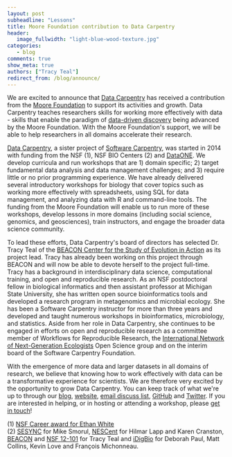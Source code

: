 ```yaml
---
layout: post
subheadline: "Lessons"
title: Moore Foundation contribution to Data Carpentry
header:
   image_fullwidth: "light-blue-wood-texture.jpg"
categories:
   - blog
comments: true
show_meta: true
authors: ["Tracy Teal"]
redirect_from: /blog/announce/
---
```


We are excited to announce that [Data Carpentry](http://www.datacarpentry.org/) has received a contribution from the [Moore
 Foundation](http://www.moore.org/) to support its activities and growth. Data Carpentry teaches researchers skills for working more
 effectively with data - skills that enable the paradigm of [data-driven
 discovery](http://www.moore.org/programs/science/data-driven-discovery) being advanced by the Moore Foundation.  With the Moore
 Foundation's support, we will be able to help researchers in all domains accelerate their research.

[Data Carpentry](http://www.datacarpentry.org/), a sister project of [Software Carpentry](http://software-carpentry.org), was started
in 2014 with funding from the NSF (1), NSF BIO Centers (2) and [DataONE](http://dataone.org).  We develop curricula and run
workshops that are 1) domain specific; 2) target fundamental data analysis and data management challenges; and 3) require little or no
prior programming experience. We have already delivered several introductory workshops for biology that cover topics such as working
more effectively with spreadsheets, using SQL for data management, and analyzing data with R and command-line tools. The funding from
the Moore Foundation will enable us to run more of these workshops, develop lessons in more domains (including social science,
  genomics, and geosciences), train instructors, and engage the broader data science community.

To lead these efforts, Data Carpentry's board of directors has selected Dr. Tracy Teal of the [BEACON Center for the Study of Evolution
in Action](http://beacon-center.org) as its project lead. Tracy has already been working on this project through BEACON and will now be
able to devote herself to the project full-time. Tracy has a background in interdisciplinary data science, computational training, and
open and reproducible research. As an NSF postdoctoral fellow in biological informatics and then assistant professor at Michigan State
University, she has written open source bioinformatics tools and developed a research program in metagenomics and microbial ecology.
She has been a Software Carpentry instructor for more than three years and developed and taught numerous workshops in bioinformatics,
microbiology, and statistics. Aside from her role in Data Carpentry, she continues to be engaged in efforts on open and reproducible
research as a committee member of Workflows for Reproducible Research, the [International Network of Next-Generation
Ecologists](http://innge.net/) Open Science group and on the interim board of the Software Carpentry Foundation.

With the emergence of more data and larger datasets in all domains of research, we believe that knowing how to work effectively with
data can be a transformative experience for scientists. We are therefore very excited by the opportunity to grow Data Carpentry. You
can keep track of what we're up to through our [blog](http://datacarpentry.github.io/blog/), [website](http://datacarpentry.org), [email discuss list](http://lists.idyll.org/listinfo/dc-discuss), [GitHub](https://github.com/datacarpentry) and [Twitter](https://twitter.com/datacarpentry).  If
you are interested in helping, or in hosting or attending a workshop, please [get in touch](mailto:admin@datacarpentry.org)!

(1) [NSF Career award for Ethan White](http://www.nsf.gov/awardsearch/showAward?AWD_ID=0953694)  
(2) [SESYNC](http://www.sesync.org) for Mike Smorul, [NESCent](http://nescent.org) for Hilmar Lapp and Karen Cranston, [BEACON](http://beacon-center.org) and [NSF 12-101](http://www.nsf.gov/pubs/2012/nsf12101/nsf12101.jsp?WT.mc_id=USNSF_25&WT.mc_ev=click) for Tracy Teal and [iDigBio](https://www.idigbio.org) for Deborah Paul, Matt Collins, Kevin Love and François Michonneau.
